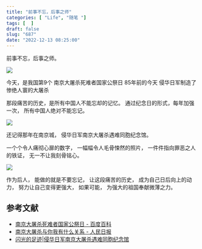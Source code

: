 ```yaml
---
title: "前事不忘，后事之师"
categories: [ "Life", "随笔 "]
tags: [  ]
draft: false
slug: "687"
date: "2022-12-13 08:25:00"
---
```


前事不忘，后事之师。

![](https://imagehost-cdn.frytea.com/images/2022/12/13/20221213082443845001c290c759a19.png)

今天，是我国第9个
南京大屠杀死难者国家公祭日
85年前的今天
侵华日军制造了
惨绝人寰的大屠杀

那段痛苦的历史，是所有中国人不能忘却的记忆。
通过纪念日的形式，每年加强一次，
所有中国人绝对不能忘记。

![](https://imagehost-cdn.frytea.com/images/2022/12/13/202212130829510e1bfae51ed0af323.png)

还记得那年在南京城，
侵华日军南京大屠杀遇难同胞纪念馆。

一个个令人痛彻心扉的数字，
一幅幅令人毛骨悚然的照片，
一件件指向罪恶之人的铁证，
无一不让我刻骨铭心。

![](https://imagehost-cdn.frytea.com/images/2022/12/13/202212130827101ca115f5b1bfcf001.png)

作为后人，
能做的就是不要忘记，
让这段痛苦的历史，
成为自己日后向上的动力，
努力让自己变得更强大，
如果可能，
为强大的祖国奉献微薄之力。

## 参考文献

- [南京大屠杀死难者国家公祭日 - 百度百科](https://baike.baidu.com/item/南京大屠杀死难者国家公祭日/13131127)
- [南京大屠杀与你我有什么关系 - 人民日报](https://mp.weixin.qq.com/s/HY8IIAVE9q6oFgP9uL_kUw)
- [闪光的足迹|侵华日军南京大屠杀遇难同胞纪念馆](http://dangshi.people.com.cn/n1/2019/0814/c427898-31295120.html)